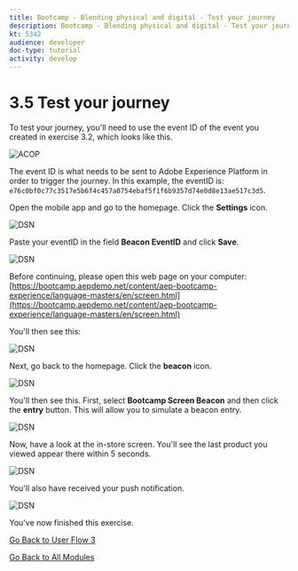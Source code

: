 ```yaml
---
title: Bootcamp - Blending physical and digital - Test your journey
description: Bootcamp - Blending physical and digital - Test your journey
kt: 5342
audience: developer
doc-type: tutorial
activity: develop
---
```

# 3.5 Test your journey

To test your journey, you'll need to use the event ID of the event you created in exercise 3.2, which looks like this.

![ACOP](./images/payloadeventID.png)

The event ID is what needs to be sent to Adobe Experience Platform in order to trigger the journey. In this example, the eventID is:
`e76c0bf0c77c3517e5b6f4c457a0754ebaf5f1f6b9357d74e0d8e13ae517c3d5`.

Open the mobile app and go to the homepage. Click the **Settings** icon.

![DSN](./images/appsett.png)

Paste your eventID in the field **Beacon EventID** and click **Save**.

![DSN](./images/beacon1.png)

Before continuing, please open this web page on your computer: [https://bootcamp.aepdemo.net/content/aep-bootcamp-experience/language-masters/en/screen.html](https://bootcamp.aepdemo.net/content/aep-bootcamp-experience/language-masters/en/screen.html)

You'll then see this:

![DSN](./images/screen1.png)

Next, go back to the homepage. Click the **beacon** icon.

![DSN](./images/app23.png)

You'll then see this. First, select **Bootcamp Screen Beacon** and then click the **entry** button. This will allow you to simulate a beacon entry.

![DSN](./images/app21.png)

Now, have a look at the in-store screen. You'll see the last product you viewed appear there within 5 seconds.

![DSN](./images/beacon3.png)

You'll also have received your push notification.

![DSN](./images/beacon2.png)

You've now finished this exercise.

[Go Back to User Flow 3](./uc3.md)

[Go Back to All Modules](../../overview.md)
